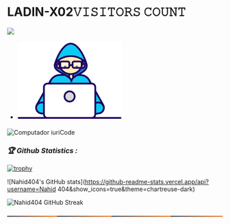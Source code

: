 # LADIN-X02𝚅𝙸𝚂𝙸𝚃𝙾𝚁𝚂 𝙲𝙾𝚄𝙽𝚃

<img src="https://profile-counter.glitch.me/𝐋𝐀𝐃𝐈𝐍count.svg" />

</p>

- ![Alt text](https://github.com/MRVIVEK-CODER/MRVIVEK-CODER/raw/main/Developer.gif)

<img src="https://i.pinimg.com/originals/77/ca/a3/77caa32884d735d439ade45ba37feaf2.gif" min-width="1500px" max-width="1500px" width="1500px" align="middle" alt="Computador iuriCode">

<h3><b><i>🏆 Github Statistics :</i></b></h3>

<a href="https://github.com/Nahid-404-CYBER"><img title="trophy" src="https://github-profile-trophy.vercel.app/?username=NAHID-404-CYBER&theme=monokai"></a>

![Nahid404's GitHub stats](https://github-readme-stats.vercel.app/api?username=Nahid 404&show_icons=true&theme=chartreuse-dark)  

![Nahid404 GitHub Streak](https://github-readme-streak-stats.herokuapp.com/?user=Nahid404&theme=radical)

<img align="center" alt="line" src="https://github.com/DalpatRathore/dalpatrathore/blob/main/assets/images/line-2.svg">
